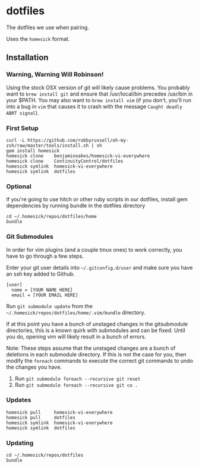 # dotfiles

The dotfiles we use when pairing.

Uses the `homesick` format.

## Installation

### Warning, Warning Will Robinson!

Using the stock OSX version of git will likely cause problems. You probably want to `brew install git` and ensure that /usr/local/bin precedes /usr/bin in your $PATH. You may also want to `brew install vim` (if you don't, you'll run into a bug in `vim` that causes it to crash with the message `Caught deadly ABRT signal`).

### First Setup

    curl -L https://github.com/robbyrussell/oh-my-zsh/raw/master/tools/install.sh | sh
    gem install homesick
    homesick clone    benjaminoakes/homesick-vi-everywhere
    homesick clone    ContinuityControl/dotfiles
    homesick symlink  homesick-vi-everywhere
    homesick symlink  dotfiles

### Optional

If you're going to use hitch or other ruby scripts in our dotfiles, install gem
dependencies by running bundle in the dotfiles directory

    cd ~/.homesick/repos/dotfiles/home
    bundle

### Git Submodules

In order for vim plugins (and a couple tmux ones) to work correctly, you have
to go through a few steps.

Enter your git user details into `~/.gitconfig.d/user` and make sure you have
an ssh key added to Github.

```
[user]
  name = [YOUR NAME HERE]
  email = [YOUR EMAIL HERE]
```

Run `git submodule update` from the `~/.homesick/repos/dotfiles/home/.vim/bundle`
directory.

If at this point you have a bunch of unstaged changes in the gitsubmodule
directories, this is a known quirk with submodules and can be fixed. Until you
do, opening vim will likely result in a bunch of errors.

Note: These steps assume that the unstaged changes are a bunch of deletions in
each submodule directory. If this is not the case for you, then modify the
`foreach` commands to execute the correct git commands to undo the changes you
have.

1. Run `git submodule foreach --recursive git reset`
2. Run `git submodule foreach --recursive git co .`

### Updates

    homesick pull     homesick-vi-everywhere
    homesick pull     dotfiles
    homesick symlink  homesick-vi-everywhere
    homesick symlink  dotfiles

### Updating

    cd ~/.homesick/repos/dotfiles
    bundle
